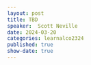 ```yaml
---
layout: post
title: TBD
speaker:  Scott Neville
date: 2024-03-20
categories: learnalco2324
published: true
show-date: true
---
```

